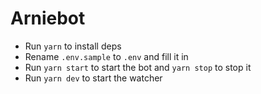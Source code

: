 # Arniebot

* Run `yarn` to install deps
* Rename `.env.sample` to `.env` and fill it in
* Run `yarn start` to start the bot and `yarn stop` to stop it
* Run `yarn dev` to start the watcher
